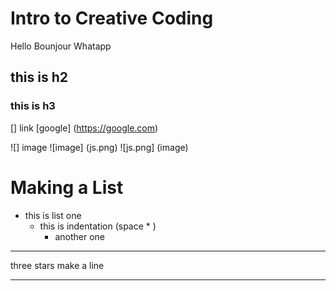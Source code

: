 # Intro to Creative Coding
Hello
Bounjour
Whatapp

## this is h2
### this is h3

[] link
[google] (https://google.com)

![] image
![image] (js.png)
![js.png] (image)
# Making a List
* this is list one
  * this is indentation (space * )
    * another one


***
three stars make a line
***
